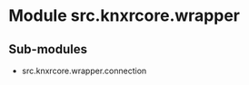Module src.knxrcore.wrapper
===========================

Sub-modules
-----------
* src.knxrcore.wrapper.connection